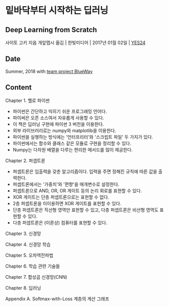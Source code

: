 # 밑바닥부터 시작하는 딥러닝
## Deep Learning from Scratch
사이토 고키 지음 개앞맵시 옮김 | 한빛미디어 | 2017년 01월 02일 | [YES24](http://www.yes24.com/Product/Goods/34970929)

## Date
Summer, 2018 with [team project BlueWay](https://github.com/BlueWay-KU/Study)

## Content
Chapter 1. 헬로 파이썬
- 파이썬은 간단하고 익히기 쉬운 프로그래밍 언어다.
- 파이써은 오픈 소스여서 자유롭게 사용할 수 있다.
- 이 책은 딥러닝 구현에 파이썬 3 버전을 이용한다.
- 외부 라이브러리로는 numpy와 matplotlib을 이용한다.
- 파이썬을 실행하는 방식에는 '언터프리터'와 '스크립트 파일' 두 가지가 있다.
- 파이썬에서는 함수와 클래스 같은 모듈로 구현을 정리할 수 있다.
- Numpy는 다차원 배열을 다루는 편리한 메서드를 많이 제공한다.

Chapter 2. 퍼셉트론
- 퍼셉트론은 입출력을 갖춘 알고리즘이다. 입력을 주면 정해진 규칙에 따른 값을 출력한다.
- 퍼셉트론에서는 '가중치'와 '편향'을 매개변수로 설정한다.
- 퍼셉트론으로 AND, OR, OR 게이트 등의 논리 회로를 표현할 수 있다.
- XOR 게이트는 단층 퍼셉트론으로는 표현할 수 없다.
- 2층 퍼셉트론을 이이용하면 XOR 게이트를 표현할 수 있다.
- 단층 퍼셉트론은 직선형 영역만 표현할 수 있고, 다층 퍼셉트론은 비선형 영역도 표현할 수 있다.
- 다층 퍼셉트론은 (이론상) 컴퓨터를 표현할 수 있다.

Chapter 3. 신경망

Chapter 4. 신경망 학습

Chapter 5. 오차역전파법

Chapter 6. 학습 관련 기술들

Chapter 7. 합성곱 신경망(CNN)

Chapter 8. 딥러닝

Appendix A. Softmax-with-Loss 계층의 계산 그래프
